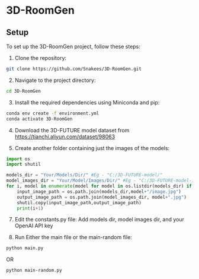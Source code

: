 # 3D-RoomGen
## Setup
To set up the 3D-RoomGen project, follow these steps:

1. Clone the repository:
```bash
git clone https://github.com/Snakees/3D-RoomGen.git
```
2. Navigate to the project directory:
```bash
cd 3D-RoomGen
```
3. Install the required dependencies using Miniconda and pip:
```bash
conda env create -f environment.yml
conda activate 3D-RoomGen
```
4. Download the 3D-FUTURE model dataset from https://tianchi.aliyun.com/dataset/98063

5. Create another folder containing just the images of the models:
```python
import os
import shutil

models_dir = "Your/Models/Dir/" #Eg - "C:/3D-FUTURE-model/"
model_images_dir = "Your/Model/Images/Dir/" #Eg - "C:/3D-FUTURE-model-image/", create the empty dir before running the code
for i, model in enumerate(model for model in os.listdir(models_dir) if os.path.isdir(model)):
    input_image_path = os.path.join(models_dir,model+"/image.jpg")
    output_image_path = os.path.join(model_images_dir, model+".jpg")
    shutil.copy(input_image_path,output_image_path)
    print(i+1)
```
7. Edit the constants.py file: Add models dir, model images dir, and your OpenAI API key

8. Run Either the main file or the main-random file:
```bash
python main.py
```
OR
```bash
python main-random.py
```
